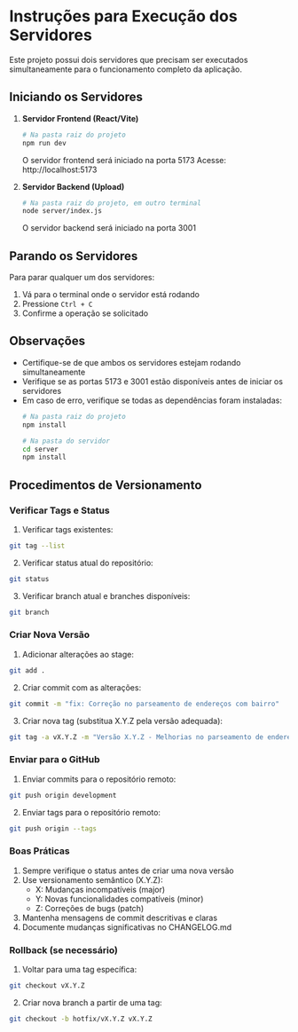 # Instruções para Execução dos Servidores

Este projeto possui dois servidores que precisam ser executados simultaneamente para o funcionamento completo da aplicação.

## Iniciando os Servidores

1. **Servidor Frontend (React/Vite)**
   ```bash
   # Na pasta raiz do projeto
   npm run dev
   ```
   O servidor frontend será iniciado na porta 5173
   Acesse: http://localhost:5173

2. **Servidor Backend (Upload)**
   ```bash
   # Na pasta raiz do projeto, em outro terminal
   node server/index.js
   ```
   O servidor backend será iniciado na porta 3001

## Parando os Servidores

Para parar qualquer um dos servidores:
1. Vá para o terminal onde o servidor está rodando
2. Pressione `Ctrl + C`
3. Confirme a operação se solicitado

## Observações
- Certifique-se de que ambos os servidores estejam rodando simultaneamente
- Verifique se as portas 5173 e 3001 estão disponíveis antes de iniciar os servidores
- Em caso de erro, verifique se todas as dependências foram instaladas:
  ```bash
  # Na pasta raiz do projeto
  npm install
  
  # Na pasta do servidor
  cd server
  npm install
  ```

## Procedimentos de Versionamento

### Verificar Tags e Status

1. Verificar tags existentes:
```bash
git tag --list
```

2. Verificar status atual do repositório:
```bash
git status
```

3. Verificar branch atual e branches disponíveis:
```bash
git branch
```

### Criar Nova Versão

1. Adicionar alterações ao stage:
```bash
git add .
```

2. Criar commit com as alterações:
```bash
git commit -m "fix: Correção no parseamento de endereços com bairro"
```

3. Criar nova tag (substitua X.Y.Z pela versão adequada):
```bash
git tag -a vX.Y.Z -m "Versão X.Y.Z - Melhorias no parseamento de endereços"
```

### Enviar para o GitHub

1. Enviar commits para o repositório remoto:
```bash
git push origin development
```

2. Enviar tags para o repositório remoto:
```bash
git push origin --tags
```

### Boas Práticas

1. Sempre verifique o status antes de criar uma nova versão
2. Use versionamento semântico (X.Y.Z):
   - X: Mudanças incompatíveis (major)
   - Y: Novas funcionalidades compatíveis (minor)
   - Z: Correções de bugs (patch)
3. Mantenha mensagens de commit descritivas e claras
4. Documente mudanças significativas no CHANGELOG.md

### Rollback (se necessário)

1. Voltar para uma tag específica:
```bash
git checkout vX.Y.Z
```

2. Criar nova branch a partir de uma tag:
```bash
git checkout -b hotfix/vX.Y.Z vX.Y.Z
```
